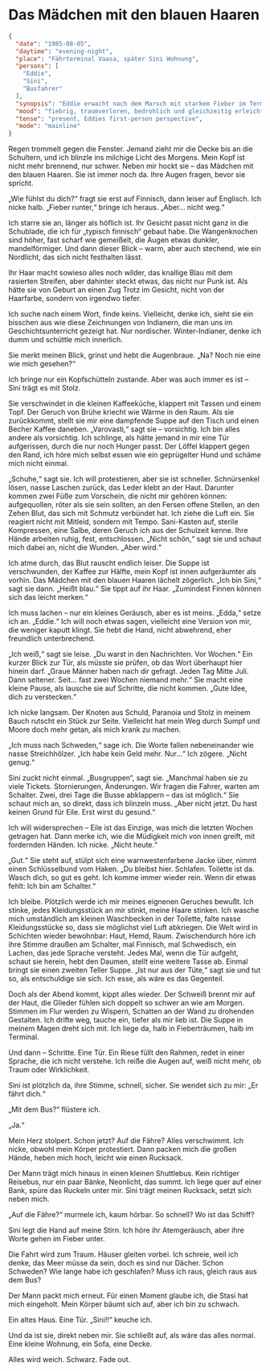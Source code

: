 # Das Mädchen mit den blauen Haaren

```json
{
  "date": "1985-08-05",
  "daytime": "evening-night",
  "place": "Fährterminal Vaasa, später Sini Wohnung",
  "persons": [
    "Eddie",
    "Sini",
    "Busfahrer"
  ],
  "synopsis": "Eddie erwacht nach dem Marsch mit starkem Fieber im Terminal, erlebt fiebrige Verwirrung, missversteht Sinis Worte und glaubt, sofort weiterreisen zu müssen. Ein Busfahrer trägt sie schließlich in Sinis Wohnung, wo sie zusammenbricht.",
  "mood": "fiebrig, traumverloren, bedrohlich und gleichzeitig erleichtert",
  "tense": "present, Eddies first-person perspective",
  "mode": "mainline"
}
```

Regen trommelt gegen die Fenster. Jemand zieht mir die Decke bis an die Schultern, und ich blinzle ins milchige Licht des Morgens. Mein Kopf ist nicht mehr brennend, nur schwer. Neben mir hockt sie – das Mädchen mit den blauen Haaren. Sie ist immer noch da. Ihre Augen fragen, bevor sie spricht.

„Wie fühlst du dich?“ fragt sie erst auf Finnisch, dann leiser auf Englisch. Ich nicke halb. „Fieber runter,“ bringe ich heraus. „Aber… nicht weg.“

Ich starre sie an, länger als höflich ist. Ihr Gesicht passt nicht ganz in die Schublade, die ich für „typisch finnisch“ gebaut habe. Die Wangenknochen sind höher, fast scharf wie gemeißelt, die Augen etwas dunkler, mandelförmiger. Und dann dieser Blick – warm, aber auch stechend, wie ein Nordlicht, das sich nicht festhalten lässt.

Ihr Haar macht sowieso alles noch wilder, das knallige Blau mit dem rasierten Streifen, aber dahinter steckt etwas, das nicht nur Punk ist. Als hätte sie von Geburt an einen Zug Trotz im Gesicht, nicht von der Haarfarbe, sondern von irgendwo tiefer.

Ich suche nach einem Wort, finde keins. Vielleicht, denke ich, sieht sie ein bisschen aus wie diese Zeichnungen von Indianern, die man uns im Geschichtsunterricht gezeigt hat. Nur nordischer. Winter-Indianer, denke ich dumm und schüttle mich innerlich.

Sie merkt meinen Blick, grinst und hebt die Augenbraue. „Na? Noch nie eine wie mich gesehen?“

Ich bringe nur ein Kopfschütteln zustande. Aber was auch immer es ist – Sini trägt es mit Stolz.

Sie verschwindet in die kleinen Kaffeeküche, klappert mit Tassen und einem Topf. Der Geruch von Brühe kriecht wie Wärme in den Raum. Als sie zurückkommt, stellt sie mir eine dampfende Suppe auf den Tisch und einen Becher Kaffee daneben. „Varovasti,“ sagt sie – vorsichtig. Ich bin alles andere als vorsichtig. Ich schlinge, als hätte jemand in mir eine Tür aufgerissen, durch die nur noch Hunger passt. Der Löffel klappert gegen den Rand, ich höre mich selbst essen wie ein geprügelter Hund und schäme mich nicht einmal.

„Schuhe,“ sagt sie. Ich will protestieren, aber sie ist schneller. Schnürsenkel lösen, nasse Laschen zurück, das Leder klebt an der Haut. Darunter kommen zwei Füße zum Vorschein, die nicht mir gehören können: aufgequollen, röter als sie sein sollten, an den Fersen offene Stellen, an den Zehen Blut, das sich mit Schmutz verbündet hat. Ich ziehe die Luft ein. Sie reagiert nicht mit Mitleid, sondern mit Tempo. Sani-Kasten auf, sterile Kompressen, eine Salbe, deren Geruch ich aus der Schulzeit kenne. Ihre Hände arbeiten ruhig, fest, entschlossen. „Nicht schön,“ sagt sie und schaut mich dabei an, nicht die Wunden. „Aber wird.“

Ich atme durch, das Blut rauscht endlich leiser. Die Suppe ist verschwunden, der Kaffee zur Hälfte, mein Kopf ist innen aufgeräumter als vorhin. Das Mädchen mit den blauen Haaren lächelt zögerlich. „Ich bin Sini,“ sagt sie dann. „Heißt blau.“ Sie tippt auf ihr Haar. „Zumindest Finnen können sich das leicht merken.“

Ich muss lachen – nur ein kleines Geräusch, aber es ist meins. „Edda,“ setze ich an. „Eddie.“ Ich will noch etwas sagen, vielleicht eine Version von mir, die weniger kaputt klingt. Sie hebt die Hand, nicht abwehrend, eher freundlich unterbrechend.

„Ich weiß,“ sagt sie leise. „Du warst in den Nachrichten. Vor Wochen.“ Ein kurzer Blick zur Tür, als müsste sie prüfen, ob das Wort überhaupt hier hinein darf. „Graue Männer haben nach dir gefragt. Jeden Tag Mitte Juli. Dann seltener. Seit… fast zwei Wochen niemand mehr.“ Sie macht eine kleine Pause, als lausche sie auf Schritte, die nicht kommen. „Gute Idee, dich zu verstecken.“

Ich nicke langsam. Der Knoten aus Schuld, Paranoia und Stolz in meinem Bauch rutscht ein Stück zur Seite. Vielleicht hat mein Weg durch Sumpf und Moore doch mehr getan, als mich krank zu machen.

„Ich muss nach Schweden,“ sage ich. Die Worte fallen nebeneinander wie nasse Streichhölzer. „Ich habe kein Geld mehr. Nur…“ Ich zögere. „Nicht genug.“

Sini zuckt nicht einmal. „Busgruppen“, sagt sie. „Manchmal haben sie zu viele Tickets. Stornierungen, Änderungen. Wir fragen die Fahrer, warten am Schalter. Zwei, drei Tage die Busse abklappern – das ist möglich.“ Sie schaut mich an, so direkt, dass ich blinzeln muss. „Aber nicht jetzt. Du hast keinen Grund für Eile. Erst wirst du gesund.“

Ich will widersprechen – Eile ist das Einzige, was mich die letzten Wochen getragen hat. Dann merke ich, wie die Müdigkeit mich von innen greift, mit fordernden Händen. Ich nicke. „Nicht heute.“

„Gut.“ Sie steht auf, stülpt sich eine warnwestenfarbene Jacke über, nimmt einen Schlüsselbund vom Haken. „Du bleibst hier. Schlafen. Toilette ist da. Wasch dich, so gut es geht. Ich komme immer wieder rein. Wenn dir etwas fehlt: Ich bin am Schalter.“

Ich bleibe. Plötzlich werde ich mir meines eignenen Geruches bewußt. Ich stinke, jedes Kleidungsstück an mir stinkt, meine Haare stinken. Ich wasche mich umständlich am kleinen Waschbecken in der Toilette, falte nasse Kleidungsstücke so, dass sie möglichst viel Luft abkriegen. Die Welt wird in Schichten wieder bewohnbar: Haut, Hemd, Raum. Zwischendurch höre ich ihre Stimme draußen am Schalter, mal Finnisch, mal Schwedisch, ein Lachen, das jede Sprache versteht. Jedes Mal, wenn die Tür aufgeht, schaut sie herein, hebt den Daumen, stellt eine weitere Tasse ab. Einmal bringt sie einen zweiten Teller Suppe. „Ist nur aus der Tüte,“ sagt sie und tut so, als entschuldige sie sich. Ich esse, als wäre es das Gegenteil.

Doch als der Abend kommt, kippt alles wieder. Der Schweiß brennt mir auf der Haut, die Glieder fühlen sich doppelt so schwer an wie am Morgen. Stimmen im Flur werden zu Wispern, Schatten an der Wand zu drohenden Gestalten. Ich drifte weg, tauche ein, tiefer als mir lieb ist. Die Suppe in meinem Magen dreht sich mit. Ich liege da, halb in Fieberträumen, halb im Terminal.

Und dann – Schritte. Eine Tür. Ein Riese füllt den Rahmen, redet in einer Sprache, die ich nicht verstehe. Ich reiße die Augen auf, weiß nicht mehr, ob Traum oder Wirklichkeit.

Sini ist plötzlich da, ihre Stimme, schnell, sicher. Sie wendet sich zu mir: „Er fährt dich.“

„Mit dem Bus?“ flüstere ich.

„Ja.“

Mein Herz stolpert. Schon jetzt? Auf die Fähre? Alles verschwimmt. Ich nicke, obwohl mein Körper protestiert. Dann packen mich die großen Hände, heben mich hoch, leicht wie einen Rucksack.

Der Mann trägt mich hinaus in einen kleinen Shuttlebus. Kein richtiger Reisebus, nur ein paar Bänke, Neonlicht, das summt. Ich liege quer auf einer Bank, spüre das Ruckeln unter mir. Sini trägt meinen Rucksack, setzt sich neben mich.

„Auf die Fähre?“ murmele ich, kaum hörbar. So schnell? Wo ist das Schiff?

Sini legt die Hand auf meine Stirn. Ich höre ihr Atemgeräusch, aber ihre Worte gehen im Fieber unter.

Die Fahrt wird zum Traum. Häuser gleiten vorbei. Ich schreie, weil ich denke, das Meer müsse da sein, doch es sind nur Dächer. Schon Schweden? Wie lange habe ich geschlafen? Muss ich raus, gleich raus aus dem Bus?

Der Mann packt mich erneut. Für einen Moment glaube ich, die Stasi hat mich eingeholt. Mein Körper bäumt sich auf, aber ich bin zu schwach.

Ein altes Haus. Eine Tür. „Sini!!“ keuche ich.

Und da ist sie, direkt neben mir. Sie schließt auf, als wäre das alles normal. Eine kleine Wohnung, ein Sofa, eine Decke.

Alles wird weich. Schwarz. Fade out.
